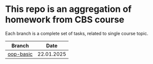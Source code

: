 # This repo is an aggregation of homework from CBS course

Each branch is a complete set of tasks, related to single course topic.

| Branch | Date |
| --- | --- |
| [oop-basic](https://github.com/riisatoro/cbs-homework/tree/oop-basic) | 22.01.2025 | 
